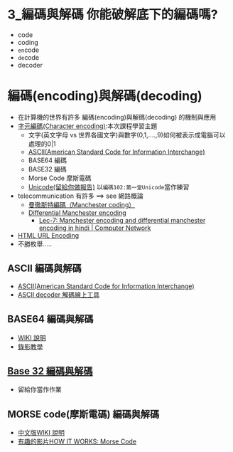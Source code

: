 # 3_編碼與解碼 你能破解底下的編碼嗎?
- code
- coding
- `en`code
- `de`code
- decoder

# 編碼(encoding)與解碼(decoding) 
- 在計算機的世界有許多 編碼(encoding)與解碼(decoding) 的機制與應用
- [字元編碼(Character encoding)](https://en.wikipedia.org/wiki/Character_encoding):本次課程學習主題
  - 文字(英文字母 vs 世界各國文字)與數字(0,1,....,9)如何被表示成電腦可以處理的0|1
  - [ASCII(American Standard Code for Information Interchange)](https://en.wikipedia.org/wiki/ASCII)
  - BASE64 編碼
  - BASE32 編碼
  - Morse Code 摩斯電碼
  - [Unicode(留給你做報告)](https://en.wikipedia.org/wiki/Unicode)  以`編碼102:第一堂Unicode`當作練習
- telecommunication 有許多 ==> see 網路概論 
  - [曼徹斯特編碼（Manchester coding）](https://en.wikipedia.org/wiki/Manchester_code)
  - [Differential Manchester encoding](https://en.wikipedia.org/wiki/Differential_Manchester_encoding)
    - [Lec-7: Manchester encoding and differential manchester encoding in hindi | Computer Network](https://www.youtube.com/watch?v=3IaB2a8tXLA)
- [HTML URL Encoding](https://www.w3schools.com/tags/ref_urlencode.asp)
- 不勝枚舉.....



## ASCII 編碼與解碼
- [ASCII(American Standard Code for Information Interchange)](https://en.wikipedia.org/wiki/ASCII)
- [ASCII decoder 解碼線上工具](https://www.dcode.fr/ascii-code)

## BASE64 編碼與解碼
- [WIKI 說明](https://zh.wikipedia.org/wiki/Base64)
- [錄影教學](https://youtu.be/pIYU3qnn9bU)

## [Base 32 編碼與解碼](https://en.wikipedia.org/wiki/Base32)
- 留給你當作作業

## MORSE code(摩斯電碼) 編碼與解碼
- [中文版WIKI 說明](https://zh.wikipedia.org/wiki/%E6%91%A9%E5%B0%94%E6%96%AF%E7%94%B5%E7%A0%81)
- [有趣的影片HOW IT WORKS: Morse Code](https://www.youtube.com/watch?v=xsDk5_bktFo)


